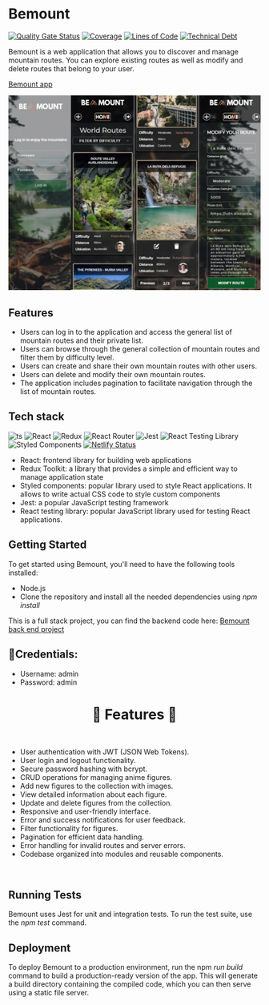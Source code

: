 # Bemount

[![Quality Gate Status](https://sonarcloud.io/api/project_badges/measure?project=robbel92_bemountain-front&metric=alert_status)](https://sonarcloud.io/summary/new_code?id=robbel92_bemountain-front)
[![Coverage](https://sonarcloud.io/api/project_badges/measure?project=robbel92_bemountain-front&metric=coverage)](https://sonarcloud.io/summary/new_code?id=robbel92_bemountain-front)
[![Lines of Code](https://sonarcloud.io/api/project_badges/measure?project=robbel92_bemountain-front&metric=ncloc)](https://sonarcloud.io/summary/new_code?id=robbel92_bemountain-front)
[![Technical Debt](https://sonarcloud.io/api/project_badges/measure?project=robbel92_bemountain-front&metric=sqale_index)](https://sonarcloud.io/summary/new_code?id=robbel92_bemountain-front)

Bemount is a web application that allows you to discover and manage mountain routes. You can explore existing routes as well as modify and delete routes that belong to your user.

[Bemount app](https://bemountain.netlify.app/login)

![Screenshoots of Bemount app](/public/media/screenshots.webp)

## Features

- Users can log in to the application and access the general list of mountain routes and their private list.
- Users can browse through the general collection of mountain routes and filter them by difficulty level.
- Users can create and share their own mountain routes with other users.
- Users can delete and modify their own mountain routes.
- The application includes pagination to facilitate navigation through the list of mountain routes.

## Tech stack

![ts](https://flat.badgen.net/badge/-/TypeScript/blue?icon=typescript&label)
![React](https://img.shields.io/badge/-React-61DAFB?style=flat-square&logo=react&logoColor=white)
![Redux](https://img.shields.io/badge/-Redux-764ABC?style=flat-square&logo=redux&logoColor=white)
![React Router](https://img.shields.io/badge/-React_Router-CA4245?style=flat-square&logo=react-router&logoColor=white)
![Jest](https://img.shields.io/badge/-Jest-C21325?style=flat-square&logo=jest&logoColor=white)
![React Testing Library](https://img.shields.io/badge/-React_Testing_Library-990000?style=flat-square&logo=react-testing-library&logoColor=white)
![Styled Components](https://img.shields.io/badge/-Styled_Components-DB7093?style=flat-square&logo=styled-components&logoColor=white)
[![Netlify Status](https://api.netlify.com/api/v1/badges/24c75094-9f67-4a1d-9c4f-b4469d0ea9a0/deploy-status)](https://app.netlify.com/sites/anna-marrodan-final-project-202301/deploys)

- React: frontend library for building web applications
- Redux Toolkit: a library that provides a simple and efficient way to manage application state
- Styled components: popular library used to style React applications. It allows to write actual CSS code to style custom components
- Jest: a popular JavaScript testing framework
- React testing library: popular JavaScript library used for testing React applications.

## Getting Started

To get started using Bemount, you'll need to have the following tools installed:

- Node.js
- Clone the repository and install all the needed dependencies using _npm install_

This is a full stack project, you can find the backend code here: [Bemount back end project](https://github.com/robbel92/bemountain-back)

## 🔑Credentials:

- Username: admin
- Password: admin

# <div align="center">🚀 Features 🚀</div>

<br/>

- User authentication with JWT (JSON Web Tokens).
- User login and logout functionality.
- Secure password hashing with bcrypt.
- CRUD operations for managing anime figures.
- Add new figures to the collection with images.
- View detailed information about each figure.
- Update and delete figures from the collection.
- Responsive and user-friendly interface.
- Error and success notifications for user feedback.
- Filter functionality for figures.
- Pagination for efficient data handling.
- Error handling for invalid routes and server errors.
- Codebase organized into modules and reusable components.

<br/>

## Running Tests

Bemount uses Jest for unit and integration tests. To run the test suite, use the _npm test_ command.

## Deployment

To deploy Bemount to a production environment, run the npm _run build_ command to build a production-ready version of the app. This will generate a build directory containing the compiled code, which you can then serve using a static file server.
